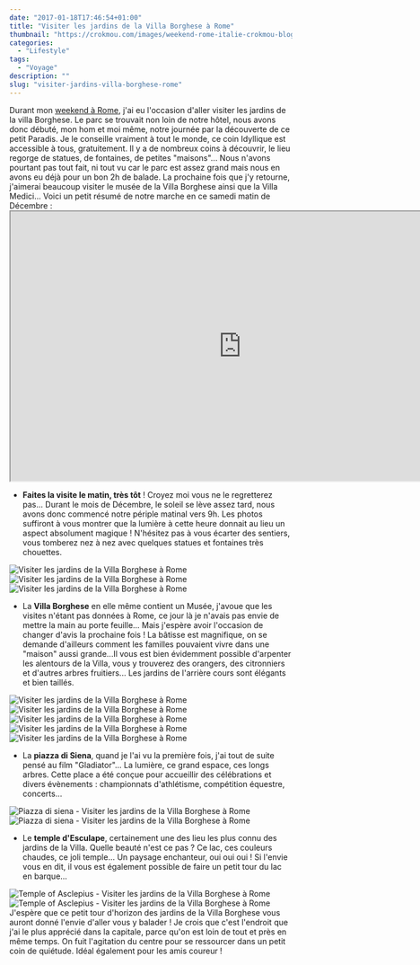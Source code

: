 ```yaml
---
date: "2017-01-18T17:46:54+01:00"
title: "Visiter les jardins de la Villa Borghese à Rome"
thumbnail: "https://crokmou.com/images/weekend-rome-italie-crokmou-blog-cuisine-voyage-belgique-98.jpg"
categories:
  - "Lifestyle"
tags:
  - "Voyage"
description: ""
slug: "visiter-jardins-villa-borghese-rome"
---
```


Durant mon [weekend à Rome](http://www.crokmou.com/2017/01/citytrip-a-rome-italie), j'ai eu l'occasion d'aller visiter les jardins de la villa Borghese. Le parc se trouvait non loin de notre hôtel, nous avons donc débuté, mon hom et moi même, notre journée par la découverte de ce petit Paradis. Je le conseille vraiment à tout le monde, ce coin Idyllique est accessible à tous, gratuitement. Il y a de nombreux coins à découvrir, le lieu regorge de statues, de fontaines, de petites "maisons"... Nous n'avons pourtant pas tout fait, ni tout vu car le parc est assez grand mais nous en avons eu déjà pour un bon 2h de balade. La prochaine fois que j'y retourne, j'aimerai beaucoup visiter le musée de la Villa Borghese ainsi que la Villa Medici... Voici un petit résumé de notre marche en ce samedi matin de Décembre :<iframe src="https://www.google.com/maps/d/embed?mid=1kOpbblbjmc_M5XzemiHmn8wPqok" width="821" height="480"></iframe>

*   **Faites la visite le matin, très tôt** ! Croyez moi vous ne le regretterez pas... Durant le mois de Décembre, le soleil se lève assez tard, nous avons donc commencé notre périple matinal vers 9h. Les photos suffiront à vous montrer que la lumière à cette heure donnait au lieu un aspect absolument magique ! N'hésitez pas à vous écarter des sentiers, vous tomberez nez à nez avec quelques statues et fontaines très chouettes.

![Visiter les jardins de la Villa Borghese à Rome](https://crokmou.com/images/weekend-rome-italie-crokmou-blog-cuisine-voyage-belgique-24.jpg) ![Visiter les jardins de la Villa Borghese à Rome](https://crokmou.com/images/weekend-rome-italie-crokmou-blog-cuisine-voyage-belgique-25.jpg)![Visiter les jardins de la Villa Borghese à Rome](https://crokmou.com/images/weekend-rome-italie-crokmou-blog-cuisine-voyage-belgique-26.jpg)

*   La **Villa Borghese** en elle même contient un Musée, j'avoue que les visites n'étant pas données à Rome, ce jour là je n'avais pas envie de mettre la main au porte feuille... Mais j'espère avoir l'occasion de changer d'avis la prochaine fois ! La bâtisse est magnifique, on se demande d'ailleurs comment les familles pouvaient vivre dans une "maison" aussi grande...Il vous est bien évidemment possible d'arpenter les alentours de la Villa, vous y trouverez des orangers, des citronniers et d'autres arbres fruitiers... Les jardins de l'arrière cours sont élégants et bien taillés.

![Visiter les jardins de la Villa Borghese à Rome](https://crokmou.com/images/weekend-rome-italie-crokmou-blog-cuisine-voyage-belgique-27.jpg) ![Visiter les jardins de la Villa Borghese à Rome](https://crokmou.com/images/weekend-rome-italie-crokmou-blog-cuisine-voyage-belgique-28.jpg) ![Visiter les jardins de la Villa Borghese à Rome](https://crokmou.com/images/weekend-rome-italie-crokmou-blog-cuisine-voyage-belgique-31.jpg)![Visiter les jardins de la Villa Borghese à Rome](https://crokmou.com/images/weekend-rome-italie-crokmou-blog-cuisine-voyage-belgique-30.jpg) ![Visiter les jardins de la Villa Borghese à Rome](https://crokmou.com/images/weekend-rome-italie-crokmou-blog-cuisine-voyage-belgique-32.jpg)

*   La **piazza di Siena**, quand je l'ai vu la première fois, j'ai tout de suite pensé au film "Gladiator"... La lumière, ce grand espace, ces longs arbres. Cette place a été conçue pour accueillir des célébrations et divers évènements : championnats d'athlétisme, compétition équestre, concerts...

![Piazza di siena - Visiter les jardins de la Villa Borghese à Rome](https://crokmou.com/images/weekend-rome-italie-crokmou-blog-cuisine-voyage-belgique-97.jpg)![Piazza di siena - Visiter les jardins de la Villa Borghese à Rome](https://crokmou.com/images/weekend-rome-italie-crokmou-blog-cuisine-voyage-belgique-34.jpg)

*   Le **temple d'Esculape**, certainement une des lieu les plus connu des jardins de la Villa. Quelle beauté n'est ce pas ? Ce lac, ces couleurs chaudes, ce joli temple... Un paysage enchanteur, oui oui oui ! Si l'envie vous en dit, il vous est également possible de faire un petit tour du lac en barque...

![Temple of Asclepius - Visiter les jardins de la Villa Borghese à Rome](https://crokmou.com/images/weekend-rome-italie-crokmou-blog-cuisine-voyage-belgique-37.jpg) ![Temple of Asclepius - Visiter les jardins de la Villa Borghese à Rome](https://crokmou.com/images/weekend-rome-italie-crokmou-blog-cuisine-voyage-belgique-38.jpg) J'espère que ce petit tour d'horizon des jardins de la Villa Borghese vous auront donné l'envie d'aller vous y balader ! Je crois que c'est l'endroit que j'ai le plus apprécié dans la capitale, parce qu'on est loin de tout et près en même temps. On fuit l'agitation du centre pour se ressourcer dans un petit coin de quiétude. Idéal également pour les amis coureur !